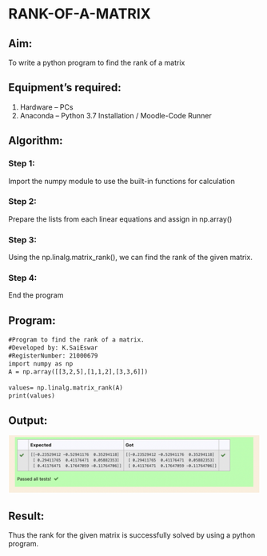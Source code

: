 # RANK-OF-A-MATRIX
## Aim:
To write a python program to find the rank of a matrix
## Equipment’s required:
1. 	Hardware – PCs
2. 	Anaconda – Python 3.7 Installation / Moodle-Code Runner
## Algorithm:
### Step 1: 
Import the numpy module to use the built-in functions for calculation
### Step 2: 
Prepare the lists from each linear equations and assign in np.array()
### Step 3:
Using the np.linalg.matrix_rank(), we can find the rank of the given matrix.
### Step 4: 
End the program
## Program:
~~~
#Program to find the rank of a matrix.
#Developed by: K.SaiEswar
#RegisterNumber: 21000679
import numpy as np
A = np.array([[3,2,5],[1,1,2],[3,3,6]])

values= np.linalg.matrix_rank(A)
print(values)
~~~
## Output:
![](solv.png)
## Result:
Thus the rank for the given matrix is successfully solved by  using a python program.

